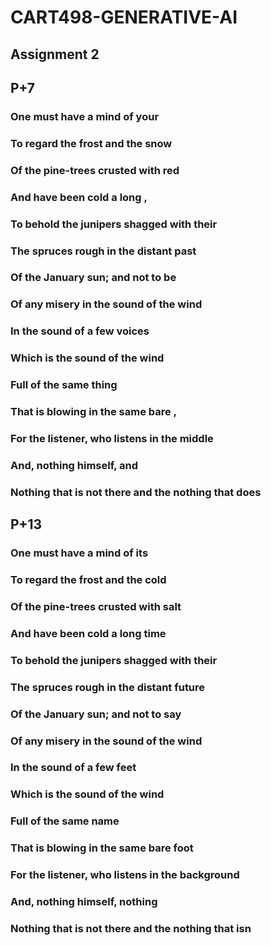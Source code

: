 # CART498-GENERATIVE-AI
## Assignment 2

## P+7

### One must have a mind of your
### To regard the frost and the snow
### Of the pine-trees crusted with red
### And have been cold a long ,
### To behold the junipers shagged with their
### The spruces rough in the distant past
### Of the January sun; and not to be
### Of any misery in the sound of the wind
### In the sound of a few voices
### Which is the sound of the wind
### Full of the same thing
### That is blowing in the same bare ,
### For the listener, who listens in the middle
### And, nothing himself, and
### Nothing that is not there and the nothing that does

## P+13

### One must have a mind of its
### To regard the frost and the cold
### Of the pine-trees crusted with salt
### And have been cold a long time
### To behold the junipers shagged with their
### The spruces rough in the distant future
### Of the January sun; and not to say
### Of any misery in the sound of the wind
### In the sound of a few feet
### Which is the sound of the wind
### Full of the same name
### That is blowing in the same bare foot
### For the listener, who listens in the background
### And, nothing himself, nothing
### Nothing that is not there and the nothing that isn
